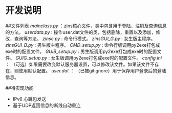 # 开发说明
##文件列表
*mainclass.py* ：zins核心文件，类中包含用于登陆，注销及查询信息的方法。
  *userdata.py* : 操作user.dat文件的类，包括删除，重置以及添加，修改，查询等方法。
  *zinsc.py* : 命令行模式。
  *zinsGUI_G.py* : 女生版主程序。
  *zinsGUI_B.py* : 男生版主程序。
  *CMD_setup.py* : 命令行版调用py2exe打包成exe时的配置文件。
  *GUIB_setup.py* : 男生版调用py2exe打包成exe时的配置文件。
  *GUIG_setup.py* : 女生版调用py2exe打包成exe时的配置文件。
  *config.ini* ： （可选）如果需要改变默认服务器设置，可以修改该文件。如果该文件不存在，则使用默认配置。
  *user.dat* ： （已被gitignore）用于保存用户登录后的登陆信息。

##待实现功能
+ IPv6 心跳包发送
+ 基于UDP返回信息的断线自动重连
